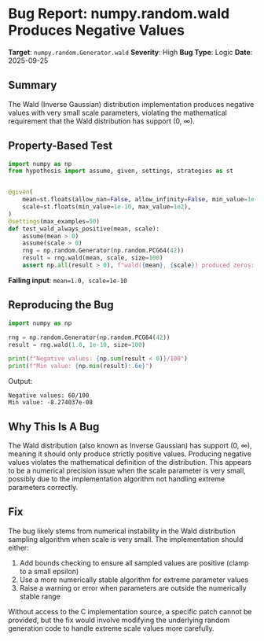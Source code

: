 # Bug Report: numpy.random.wald Produces Negative Values

**Target**: `numpy.random.Generator.wald`
**Severity**: High
**Bug Type**: Logic
**Date**: 2025-09-25

## Summary

The Wald (Inverse Gaussian) distribution implementation produces negative values with very small scale parameters, violating the mathematical requirement that the Wald distribution has support (0, ∞).

## Property-Based Test

```python
import numpy as np
from hypothesis import assume, given, settings, strategies as st


@given(
    mean=st.floats(allow_nan=False, allow_infinity=False, min_value=1e-10, max_value=1e2),
    scale=st.floats(min_value=1e-10, max_value=1e2),
)
@settings(max_examples=50)
def test_wald_always_positive(mean, scale):
    assume(mean > 0)
    assume(scale > 0)
    rng = np.random.Generator(np.random.PCG64(42))
    result = rng.wald(mean, scale, size=100)
    assert np.all(result > 0), f"wald({mean}, {scale}) produced zeros: min={np.min(result)}"
```

**Failing input**: `mean=1.0, scale=1e-10`

## Reproducing the Bug

```python
import numpy as np

rng = np.random.Generator(np.random.PCG64(42))
result = rng.wald(1.0, 1e-10, size=100)

print(f"Negative values: {np.sum(result < 0)}/100")
print(f"Min value: {np.min(result):.6e}")
```

Output:
```
Negative values: 60/100
Min value: -8.274037e-08
```

## Why This Is A Bug

The Wald distribution (also known as Inverse Gaussian) has support (0, ∞), meaning it should only produce strictly positive values. Producing negative values violates the mathematical definition of the distribution. This appears to be a numerical precision issue when the scale parameter is very small, possibly due to the implementation algorithm not handling extreme parameters correctly.

## Fix

The bug likely stems from numerical instability in the Wald distribution sampling algorithm when scale is very small. The implementation should either:
1. Add bounds checking to ensure all sampled values are positive (clamp to a small epsilon)
2. Use a more numerically stable algorithm for extreme parameter values
3. Raise a warning or error when parameters are outside the numerically stable range

Without access to the C implementation source, a specific patch cannot be provided, but the fix would involve modifying the underlying random generation code to handle extreme scale values more carefully.